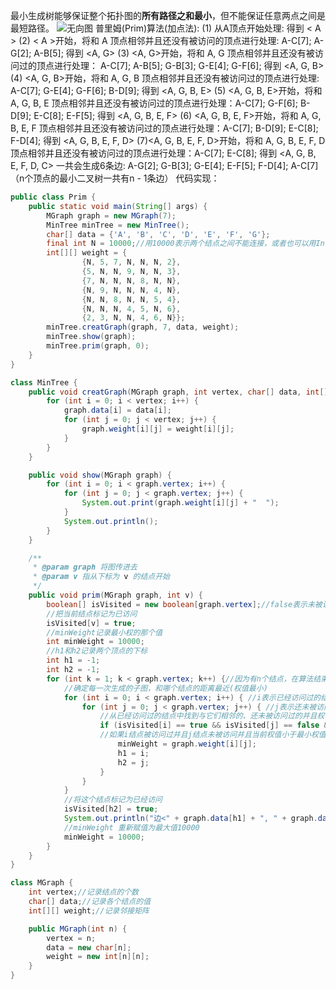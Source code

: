 

最小生成树能够保证整个拓扑图的**所有路径之和最小**，但不能保证任意两点之间是最短路径。
![无向图](https://img-blog.csdnimg.cn/20201122204114801.png?x-oss-process=image/watermark,type_ZmFuZ3poZW5naGVpdGk,shadow_10,text_aHR0cHM6Ly9ibG9nLmNzZG4ubmV0L3dlaXhpbl80NjQ5NzUwMw==,size_16,color_FFFFFF,t_70#pic_center)
普里姆(Prim)算法(加点法):
(1) 从A顶点开始处理: 得到 < A >
(2) < A >开始，将和 A 顶点相邻并且还没有被访问的顶点进行处理:
A-C[7]; A-G[2]; A-B[5]; 得到 <A, G>
(3) <A, G>开始，将和 A, G 顶点相邻并且还没有被访问过的顶点进行处理：
A-C[7]; A-B[5]; G-B[3]; G-E[4]; G-F[6]; 得到 <A, G, B>
(4) <A, G, B>开始，将和 A, G, B 顶点相邻并且还没有被访问过的顶点进行处理:  A-C[7]; G-E[4]; G-F[6]; B-D[9]; 得到 <A, G, B, E>
(5) <A, G, B, E>开始，将和 A, G, B, E 顶点相邻并且还没有被访问过的顶点进行处理：A-C[7]; G-F[6]; B-D[9]; E-C[8]; E-F[5]; 得到 <A, G, B, E, F>
(6) <A, G, B, E, F>开始，将和 A, G, B, E, F 顶点相邻并且还没有被访问过的顶点进行处理：A-C[7]; B-D[9]; E-C[8]; F-D[4]; 得到 <A, G, B, E, F, D>
(7)<A, G, B, E, F, D>开始，将和 A, G, B, E, F, D 顶点相邻并且还没有被访问过的顶点进行处理：A-C[7]; E-C[8];  得到 <A, G, B, E, F, D, C>
一共会生成6条边: A-G[2]; G-B[3]; G-E[4]; E-F[5]; F-D[4]; A-C[7]
（n个顶点的最小二叉树一共有n - 1条边）
代码实现：

```java
public class Prim {
    public static void main(String[] args) {
        MGraph graph = new MGraph(7);
        MinTree minTree = new MinTree();
        char[] data = {'A', 'B', 'C', 'D', 'E', 'F', 'G'};
        final int N = 10000;//用10000表示两个结点之间不能连接，或者也可以用Integer.MAX_VALUE
        int[][] weight = {
                {N, 5, 7, N, N, N, 2},
                {5, N, N, 9, N, N, 3},
                {7, N, N, N, 8, N, N},
                {N, 9, N, N, N, 4, N},
                {N, N, 8, N, N, 5, 4},
                {N, N, N, 4, 5, N, 6},
                {2, 3, N, N, 4, 6, N}};
        minTree.creatGraph(graph, 7, data, weight);
        minTree.show(graph);
        minTree.prim(graph, 0);
    }
}

class MinTree {
    public void creatGraph(MGraph graph, int vertex, char[] data, int[][] weight) {
        for (int i = 0; i < vertex; i++) {
            graph.data[i] = data[i];
            for (int j = 0; j < vertex; j++) {
                graph.weight[i][j] = weight[i][j];
            }
        }
    }

    public void show(MGraph graph) {
        for (int i = 0; i < graph.vertex; i++) {
            for (int j = 0; j < graph.vertex; j++) {
                System.out.print(graph.weight[i][j] + "  ");
            }
            System.out.println();
        }
    }

    /**
     * @param graph 将图传进去
     * @param v 指从下标为 v 的结点开始
     */
    public void prim(MGraph graph, int v) {
        boolean[] isVisited = new boolean[graph.vertex];//false表示未被访问过，true表示已经被访问过
        //把当前结点标记为已访问
        isVisited[v] = true;
        //minWeight记录最小权的那个值
        int minWeight = 10000;
        //h1和h2记录两个顶点的下标
        int h1 = -1;
        int h2 = -1;
        for (int k = 1; k < graph.vertex; k++) {//因为有n个结点，在算法结束后，一共会有 n - 1 个边
            //确定每一次生成的子图，和哪个结点的距离最近(权值最小)
            for (int i = 0; i < graph.vertex; i++) { //i表示已经访问过的结点
                for (int j = 0; j < graph.vertex; j++) { //j表示还未被访问过的结点
                    //从已经访问过的结点中找到与它们相邻的、还未被访问过的并且权值最小的那个顶点，其下标即 h2
                    if (isVisited[i] == true && isVisited[j] == false && graph.weight[i][j] < minWeight) {
                    //如果i结点被访问过并且j结点未被访问并且当前权值小于最小权值
                        minWeight = graph.weight[i][j];
                        h1 = i;
                        h2 = j;
                    }
                }
            }
            //将这个结点标记为已经访问
            isVisited[h2] = true;
            System.out.println("边<" + graph.data[h1] + ", " + graph.data[h2] + ">, 其权值为：" + graph.weight[h1][h2]);
            //minWeight 重新赋值为最大值10000
            minWeight = 10000;
        }
    }
}

class MGraph {
    int vertex;//记录结点的个数
    char[] data;//记录各个结点的值
    int[][] weight;//记录邻接矩阵

    public MGraph(int n) {
        vertex = n;
        data = new char[n];
        weight = new int[n][n];
    }
}
```